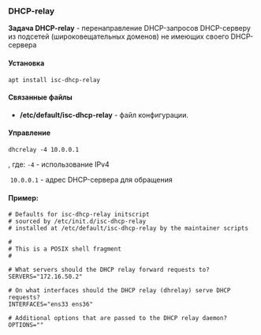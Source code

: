### DHCP-relay

**Задача DHCP-relay** - перенаправление DHCP-запросов DHCP-серверу из подсетей (широковещательных доменов) не имеющих своего DHCP-сервера



#### Установка

`apt install isc-dhcp-relay`



#### Связанные файлы

* **/etc/default/isc-dhcp-relay** - файл конфигурации.



#### Управление

`dhcrelay -4 10.0.0.1`

, где:	`-4` - использование IPv4

​			`10.0.0.1` - адрес DHCP-сервера для обращения





#### Пример:

```
# Defaults for isc-dhcp-relay initscript
# sourced by /etc/init.d/isc-dhcp-relay
# installed at /etc/default/isc-dhcp-relay by the maintainer scripts

#
# This is a POSIX shell fragment
#

# What servers should the DHCP relay forward requests to?
SERVERS="172.16.50.2"

# On what interfaces should the DHCP relay (dhrelay) serve DHCP requests?
INTERFACES="ens33 ens36"

# Additional options that are passed to the DHCP relay daemon?
OPTIONS=""
```
